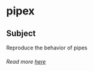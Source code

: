 # pipex
## Subject
Reproduce the behavior of pipes  

###### Read more [here](https://cdn.intra.42.fr/pdf/pdf/35191/fr.subject.pdf)
